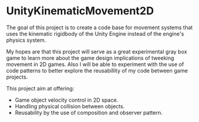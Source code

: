 # UnityKinematicMovement2D

The goal of this project is to create a code base for movement systems that uses the kinematic rigidbody of the Unity Engine instead of the engine's physics system.

My hopes are that this project will serve as a great experimental gray box game to learn more about the game design implications of tweeking movement in 2D games. Also I will be able to experiment with the use of code patterns to better explore the reusabillity of my code between game projects.

This project aim at offering:
- Game object velocity control in 2D space.
- Handling physical collision between objects.
- Reusability by the use of composition and observer pattern.